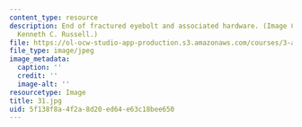 ```yaml
---
content_type: resource
description: End of fractured eyebolt and associated hardware. (Image Courtesy of
  Kenneth C. Russell.)
file: https://ol-ocw-studio-app-production.s3.amazonaws.com/courses/3-a27-case-studies-in-forensic-metallurgy-fall-2007/5f138f8a4f2a8d20ed64e63c18bee650_31.jpg
file_type: image/jpeg
image_metadata:
  caption: ''
  credit: ''
  image-alt: ''
resourcetype: Image
title: 31.jpg
uid: 5f138f8a-4f2a-8d20-ed64-e63c18bee650
---
```


